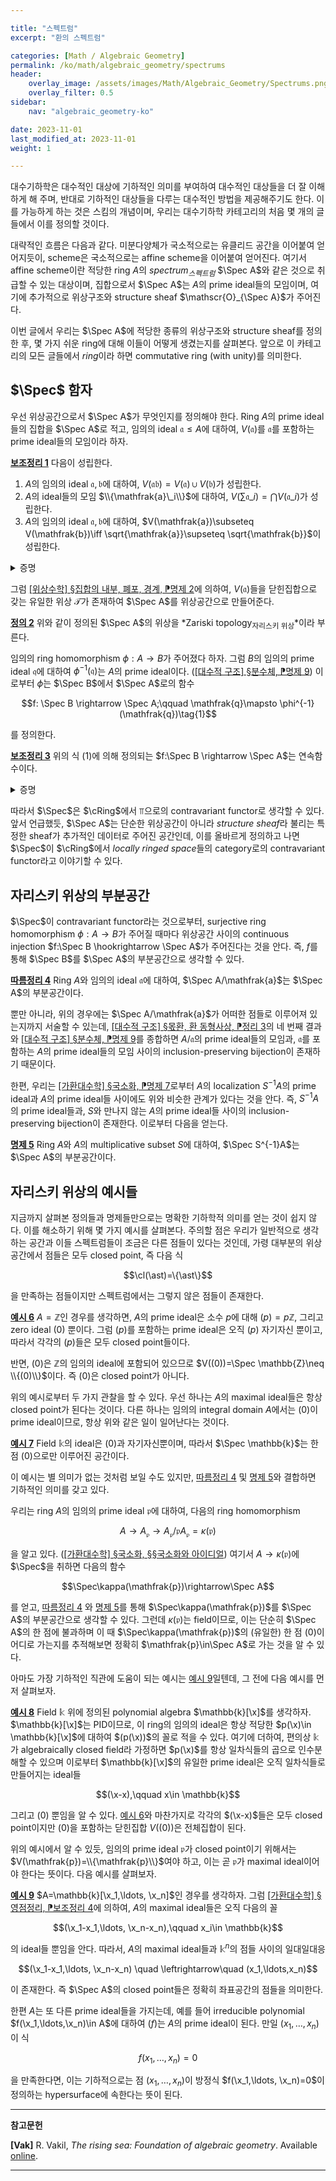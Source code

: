 ```yaml
---

title: "스펙트럼"
excerpt: "환의 스펙트럼"

categories: [Math / Algebraic Geometry]
permalink: /ko/math/algebraic_geometry/spectrums
header:
    overlay_image: /assets/images/Math/Algebraic_Geometry/Spectrums.png
    overlay_filter: 0.5
sidebar: 
    nav: "algebraic_geometry-ko"

date: 2023-11-01
last_modified_at: 2023-11-01
weight: 1

---
```


대수기하학은 대수적인 대상에 기하적인 의미를 부여하여 대수적인 대상들을 더 잘 이해하게 해 주며, 반대로 기하적인 대상들을 다루는 대수적인 방법을 제공해주기도 한다. 이를 가능하게 하는 것은 스킴의 개념이며, 우리는 대수기하학 카테고리의 처음 몇 개의 글들에서 이를 정의할 것이다. 

대략적인 흐름은 다음과 같다. 미분다양체가 국소적으로는 유클리드 공간을 이어붙여 얻어지듯이, scheme은 국소적으로는 affine scheme을 이어붙여 얻어진다. 여기서 affine scheme이란 적당한 ring $A$의 *spectrum<sub>스펙트럼</sub>* $\Spec A$와 같은 것으로 취급할 수 있는 대상이며, 집합으로서 $\Spec A$는 $A$의 prime ideal들의 모임이며, 여기에 추가적으로 위상구조와 structure sheaf $\mathscr{O}_{\Spec A}$가 주어진다. 

이번 글에서 우리는 $\Spec A$에 적당한 종류의 위상구조와 structure sheaf를 정의한 후, 몇 가지 쉬운 ring에 대해 이들이 어떻게 생겼는지를 살펴본다. 앞으로 이 카테고리의 모든 글들에서 *ring*이라 하면 commutative ring (with unity)를 의미한다.

## $\Spec$ 함자

우선 위상공간으로서 $\Spec A$가 무엇인지를 정의해야 한다. Ring $A$의 prime ideal들의 집합을 $\Spec A$로 적고, 임의의 ideal $\mathfrak{a}\leq A$에 대하여, $V(\mathfrak{a})$를 $\mathfrak{a}$를 포함하는 prime ideal들의 모임이라 하자. 

<div class="proposition" markdown="1">

<ins id="lem1">**보조정리 1**</ins> 다음이 성립한다.

1. $A$의 임의의 ideal $\mathfrak{a},\mathfrak{b}$에 대하여, $V(\mathfrak{ab})=V(\mathfrak{a})\cup V(\mathfrak{b})$가 성립한다.
2. $A$의 ideal들의 모임 $\\{\mathfrak{a}\_i\\}$에 대하여, $V(\sum \mathfrak{a}\_i)=\bigcap V(\mathfrak{a}\_i)$가 성립한다.
3. $A$의 임의의 ideal $\mathfrak{a},\mathfrak{b}$에 대하여, $V(\mathfrak{a})\subseteq V(\mathfrak{b})\iff \sqrt{\mathfrak{a}}\supseteq \sqrt{\mathfrak{b}}$이 성립한다.

</div>
<details class="proof" markdown="1">
<summary>증명</summary>

1. $\mathfrak{a}$ 혹은 $\mathfrak{b}$를 포함하는 prime ideal $\mathfrak{p}$는 그보다 작은 ideal $\mathfrak{ab}$ 또한 포함하는 것이 자명하므로, 반대방향 포함관계만 보이면 충분하다. $\mathfrak{p}\supset \mathfrak{ab}$라 가정하자. 만일 $\mathfrak{p}\not\supseteq \mathfrak{b}$라 하면, $b\not\in \mathfrak{p}$인 $\mathfrak{b}$의 원소 $b$를 찾을 수 있다. 한편, 임의의 $a\in \mathfrak{a}$에 대하여, $ab\in \mathfrak{ab}\subseteq \mathfrak{p}$이고, 앞선 가정에 의해 $b\not\in \mathfrak{p}$이므로 반드시 $a\in \mathfrak{p}$이고 따라서 $a\subseteq \mathfrak{p}$가 성립한다.
2. 이는 $\sum \mathfrak{a}_i$가 ideal들 $\mathfrak{a}_i$ 각각을 모두 포함하는 ideal 중 가장 작은 것으로 정의되므로 자명하다.
3. Ideal $\mathfrak{a}$의 radical $\sqrt{\mathfrak{a}}$는 $\mathfrak{a}$를 포함하는 prime ideal들을 모두 교집합하여 얻어지므로 자명하다.

</details>

그럼 [\[위상수학\] §집합의 내부, 폐포, 경계, ⁋명제 2](/ko/math/topology/other_concepts#prop2)에 의하여, $V(\mathfrak{a})$들을 닫힌집합으로 갖는 유일한 위상 $\mathcal{T}$가 존재하여 $\Spec A$를 위상공간으로 만들어준다. 

<div class="definition" markdown="1">

<ins id="def2">**정의 2**</ins> 위와 같이 정의된 $\Spec A$의 위상을 *Zariski topology<sub>자리스키 위상</sub>*이라 부른다.

</div>

임의의 ring homomorphism $\phi:A \rightarrow B$가 주어졌다 하자. 그럼 $B$의 임의의 prime ideal $\mathfrak{q}$에 대하여 $\phi^{-1}(\mathfrak{q})$는 $A$의 prime ideal이다. ([\[대수적 구조\] §분수체, ⁋명제 9](/ko/math/algebraic_structures/field_of_fractions#prop9)) 이로부터 $\phi$는 $\Spec B$에서 $\Spec A$로의 함수 

$$f: \Spec B \rightarrow \Spec A;\qquad \mathfrak{q}\mapsto \phi^{-1}(\mathfrak{q})\tag{1}$$

를 정의한다.

<div class="proposition" markdown="1">

<ins id="lem3">**보조정리 3**</ins> 위의 식 (1)에 의해 정의되는 $f:\Spec B \rightarrow \Spec A$는 연속함수이다. 

</div>
<details class="proof" markdown="1">
<summary>증명</summary>

이를 위해서는 $\Spec A$의 임의의 닫힌집합을 가져왔을 때, 이 닫힌집합의 $f$에 의한 preimage도 $\Spec B$에서의 닫힌집합임을 보이면 충분하다. ([\[위상수학\] §집합의 내부, 폐포, 경계, ⁋명제 2](/ko/math/topology/other_concepts#prop2))

한편 $\Spec A$의 임의의 닫힌집합은 모두 $V(\mathfrak{a})$의 꼴이고, $\Spec B$의 닫힌집합은 모두 $V(\mathfrak{b})$의 꼴이므로 이를 보이기 위해서는 임의의 $A$의 ideal $\mathfrak{a}$가 주어질 때마다 다음의 식

$$f^{-1}(V(\mathfrak{a}))=V(\mathfrak{b})$$

을 만족하는 $B$의 ideal $\mathfrak{b}$가 존재함을 보이면 충분하다. 우리의 주장은 다음의 식

$$f^{-1}(V(\mathfrak{a}))=V(\phi(\mathfrak{a}))$$

이 성립한다는 것이다. 그럼 $\phi(\mathfrak{a})$로 생성되는 ideal이 위의 식을 만족하므로 증명이 완료된다. 

우선 $\mathfrak{q}\in\Spec B$가 좌변에 속한다 하자. 즉 $f(\mathfrak{q})=\phi^{-1}(\mathfrak{q})\in V(\mathfrak{a})$가 성립한다. 그럼 $\mathfrak{a}\subseteq \phi^{-1}(\mathfrak{q})$인 것으로부터 $\phi(\mathfrak{a})\subseteq \mathfrak{q}$이므로 $\mathfrak{q}\in V(\phi(\mathfrak{a}))$이 성립한다.

거꾸로 $\mathfrak{q}\in\Spec B$가 우변에 속한다 하자. 그럼 $\phi(\mathfrak{a})\subseteq \mathfrak{q}$인 것으로부터, 다음의 포함관계

$$\mathfrak{a}\subseteq \phi^{-1}(\phi(\mathfrak{a}))\subseteq\phi^{-1}(\mathfrak{q})=f(\mathfrak{q})$$

를 얻고 이것이 곧 $f(\mathfrak{q})\in V(\mathfrak{a})$, 즉 $\mathfrak{q}\in f^{-1}(V(\mathfrak{a}))$임을 증명한다. 

</details>

따라서 $\Spec$은 $\cRing$에서 $\Top$으로의 contravariant functor로 생각할 수 있다. 앞서 언급했듯, $\Spec A$는 단순한 위상공간이 아니라 *structure sheaf*라 불리는 특정한 sheaf가 추가적인 데이터로 주어진 공간인데, 이를 올바르게 정의하고 나면 $\Spec$이 $\cRing$에서 *locally ringed space*들의 category로의 contravariant functor라고 이야기할 수 있다. 

## 자리스키 위상의 부분공간

$\Spec$이 contravariant functor라는 것으로부터, surjective ring homomorphism $\phi: A \rightarrow B$가 주어질 때마다 위상공간 사이의 continuous injection $f:\Spec B \hookrightarrow \Spec A$가 주어진다는 것을 안다. 즉, $f$를 통해 $\Spec B$를 $\Spec A$의 부분공간으로 생각할 수 있다. 

<div class="proposition" markdown="1">

<ins id="cor4">**따름정리 4**</ins> Ring $A$와 임의의 ideal $\mathfrak{a}$에 대하여, $\Spec A/\mathfrak{a}$는 $\Spec A$의 부분공간이다.

</div>

뿐만 아니라, 위의 경우에는 $\Spec A/\mathfrak{a}$가 어떠한 점들로 이루어져 있는지까지 서술할 수 있는데, [\[대수적 구조\] §몫환, 환 동형사상, ⁋정리 3](/ko/math/algebraic_structures/quotient_rings#thm3)의 네 번째 결과와 [\[대수적 구조\] §분수체, ⁋명제 9](/ko/math/algebraic_structures/field_of_fractions#prop9)를 종합하면 $A/\mathfrak{a}$의 prime ideal들의 모임과, $\mathfrak{a}$를 포함하는 $A$의 prime ideal들의 모임 사이의 inclusion-preserving bijection이 존재하기 때문이다. 

한편, 우리는 [\[가환대수학\] §국소화, ⁋명제 7](/ko/math/commutative_algebra/localization#prop7)로부터 $A$의 localization $S^{-1}A$의 prime ideal과 $A$의 prime ideal들 사이에도 위와 비슷한 관계가 있다는 것을 안다. 즉, $S^{-1}A$의 prime ideal들과, $S$와 만나지 않는 $A$의 prime ideal들 사이의 inclusion-preserving bijection이 존재한다. 이로부터 다음을 얻는다.

<div class="proposition" markdown="1">

<ins id="prop5">**명제 5**</ins> Ring $A$와 $A$의 multiplicative subset $S$에 대하여, $\Spec S^{-1}A$는 $\Spec A$의 부분공간이다.

</div>

## 자리스키 위상의 예시들

지금까지 살펴본 정의들과 명제들만으로는 명확한 기하학적 의미를 얻는 것이 쉽지 않다. 이를 해소하기 위해 몇 가지 예시를 살펴본다. 주의할 점은 우리가 일반적으로 생각하는 공간과 이들 스펙트럼들이 조금은 다른 점들이 있다는 것인데, 가령 대부분의 위상공간에서 점들은 모두 closed point, 즉 다음 식

$$\cl(\ast)=\{\ast\}$$

을 만족하는 점들이지만 스펙트럼에서는 그렇지 않은 점들이 존재한다.  

<div class="example" markdown="1">

<ins id="ex6">**예시 6**</ins> $A=\mathbb{Z}$인 경우를 생각하면, $A$의 prime ideal은 소수 $p$에 대해 $(p)=p\mathbb{Z}$, 그리고 zero ideal $(0)$ 뿐이다. 그럼 $(p)$를 포함하는 prime ideal은 오직 $(p)$ 자기자신 뿐이고, 따라서 각각의 $(p)$들은 모두 closed point들이다. 

반면, $(0)$은 $\mathbb{Z}$의 임의의 ideal에 포함되어 있으므로 $V((0))=\Spec \mathbb{Z}\neq \\{(0)\\}$이다. 즉 $(0)$은 closed point가 아니다.

</div>

위의 예시로부터 두 가지 관찰을 할 수 있다. 우선 하나는 $A$의 maximal ideal들은 항상 closed point가 된다는 것이다. 다른 하나는 임의의 integral domain $A$에서는 $(0)$이 prime ideal이므로, 항상 위와 같은 일이 일어난다는 것이다. 

<div class="example" markdown="1">

<ins id="ex7">**예시 7**</ins> Field $\mathbb{k}$의 ideal은 $(0)$과 자기자신뿐이며, 따라서 $\Spec \mathbb{k}$는 한 점 $(0)$으로만 이루어진 공간이다. 

</div>

이 예시는 별 의미가 없는 것처럼 보일 수도 있지만, [따름정리 4](#cor4) 및 [명제 5](#prop5)와 결합하면 기하적인 의미를 갖고 있다. 

우리는 ring $A$의 임의의 prime ideal $\mathfrak{p}$에 대하여, 다음의 ring homomorphism

$$A \rightarrow A_\mathfrak{p} \rightarrow A_\mathfrak{p}/\mathfrak{p}A_\mathfrak{p}=\kappa(\mathfrak{p})$$

을 알고 있다. ([\[가환대수학\] §국소화, §§국소화와 아이디얼](/ko/math/commutative_algebra/localization#국소화와-아이디얼)) 여기서 $A\rightarrow \kappa(\mathfrak{p})$에 $\Spec$을 취하면 다음의 함수

$$\Spec\kappa(\mathfrak{p})\rightarrow\Spec A$$

를 얻고, [따름정리 4](#cor4) 와 [명제 5](#prop5)를 통해 $\Spec\kappa(\mathfrak{p})$를 $\Spec A$의 부분공간으로 생각할 수 있다. 그런데 $\kappa(\mathfrak{p})$는 field이므로, 이는 단순히 $\Spec A$의 한 점에 불과하며 이 때 $\Spec\kappa(\mathfrak{p})$의 (유일한) 한 점 $(0)$이 어디로 가는지를 추적해보면 정확히 $\mathfrak{p}\in\Spec A$로 가는 것을 알 수 있다. 

아마도 가장 기하적인 직관에 도움이 되는 예시는 [예시 9](#ex9)일텐데, 그 전에 다음 예시를 먼저 살펴보자.

<div class="example" markdown="1">

<ins id="ex8">**예시 8**</ins> Field $\mathbb{k}$ 위에 정의된 polynomial algebra $\mathbb{k}[\x]$를 생각하자. $\mathbb{k}[\x]$는 PID이므로, 이 ring의 임의의 ideal은 항상 적당한 $p(\x)\in \mathbb{k}[\x]$에 대하여 $(p(\x))$의 꼴로 적을 수 있다. 여기에 더하여, 편의상 $\mathbb{k}$가 algebraically closed field라 가정하면 $p(\x)$를 항상 일차식들의 곱으로 인수분해할 수 있으며 이로부터 $\mathbb{k}[\x]$의 유일한 prime ideal은 오직 일차식들로 만들어지는 ideal들

$$(\x-x),\qquad x\in \mathbb{k}$$

그리고 $(0)$ 뿐임을 알 수 있다. [예시 6](#ex6)와 마찬가지로 각각의 $(\x-x)$들은 모두 closed point이지만 $(0)$을 포함하는 닫힌집합 $V((0))$은 전체집합이 된다. 

</div>

위의 예시에서 알 수 있듯, 임의의 prime ideal $\mathfrak{p}$가 closed point이기 위해서는 $V(\mathfrak{p})=\\{\mathfrak{p}\\}$여야 하고, 이는 곧 $\mathfrak{p}$가 maximal ideal이어야 한다는 뜻이다. 다음 예시를 살펴보자.

<div class="example" markdown="1">

<ins id="ex9">**예시 9**</ins> $A=\mathbb{k}[\x_1,\ldots, \x_n]$인 경우를 생각하자. 그럼 [\[가환대수학\] §영점정리, ⁋보조정리 4](/ko/math/commutative_algebra/nullstellensatz#lem4)에 의하여, $A$의 maximal ideal들은 오직 다음의 꼴

$$(\x_1-x_1,\ldots, \x_n-x_n),\qquad x_i\in \mathbb{k}$$

의 ideal들 뿐임을 안다. 따라서, $A$의 maximal ideal들과 $\mathbb{k}^n$의 점들 사이의 일대일대응

$$(\x_1-x_1,\ldots, \x_n-x_n) \quad \leftrightarrow\quad (x_1,\ldots,x_n)$$

이 존재한다. 즉 $\Spec A$의 closed point들은 정확히 좌표공간의 점들을 의미한다.

한편 $A$는 또 다른 prime ideal들을 가지는데, 예를 들어 irreducible polynomial $f(\x_1,\ldots,\x_n)\in A$에 대하여 $(f)$는 $A$의 prime ideal이 된다. 만일 $(x_1,\ldots,x_n)$이 식

$$f(x_1,\ldots, x_n)=0$$

을 만족한다면, 이는 기하적으로는 점 $(x_1,\ldots,x_n)$이 방정식 $f(\x_1,\ldots, \x_n)=0$이 정의하는 hypersurface에 속한다는 뜻이 된다. 

</div>



---
**참고문헌**

**[Vak]** R. Vakil, *The rising sea: Foundation of algebraic geometry*. Available [online](https://math.stanford.edu/~vakil/216blog/). 

---
